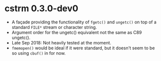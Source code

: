 # cstrm 0.3.0-dev0

*   A façade providing the functionality of `fgetc()` and `ungetc()` on top of a
    standard `FILE*` stream or character string.
*   Argument order for the ungetc() equivalent not the same as C89 ungetc().
*   Late Sep 2018: Not heavily tested at the moment.
*   `fmemopen()` would be ideal if it were standard, but it doesn't seem to be
    so using `cbuf()` in for now.
